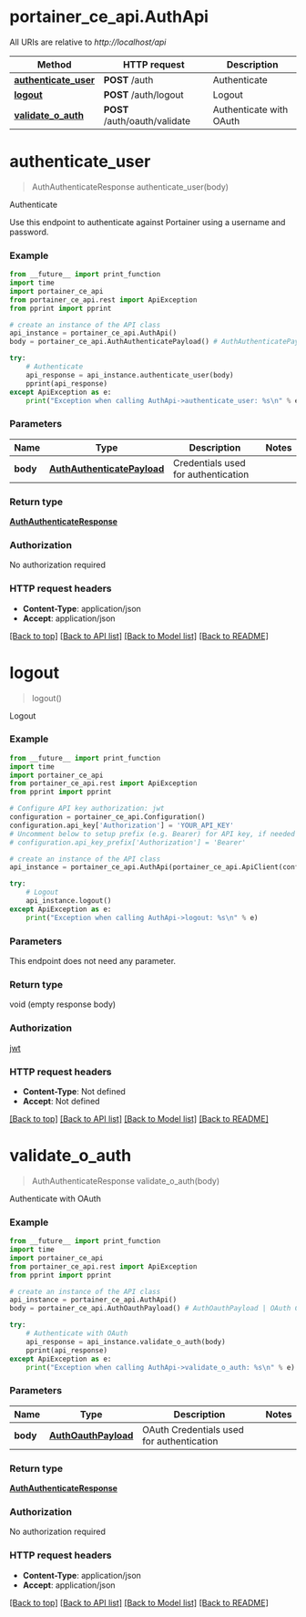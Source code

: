 # portainer_ce_api.AuthApi

All URIs are relative to *http://localhost/api*

Method | HTTP request | Description
------------- | ------------- | -------------
[**authenticate_user**](AuthApi.md#authenticate_user) | **POST** /auth | Authenticate
[**logout**](AuthApi.md#logout) | **POST** /auth/logout | Logout
[**validate_o_auth**](AuthApi.md#validate_o_auth) | **POST** /auth/oauth/validate | Authenticate with OAuth


# **authenticate_user**
> AuthAuthenticateResponse authenticate_user(body)

Authenticate

Use this endpoint to authenticate against Portainer using a username and password.

### Example
```python
from __future__ import print_function
import time
import portainer_ce_api
from portainer_ce_api.rest import ApiException
from pprint import pprint

# create an instance of the API class
api_instance = portainer_ce_api.AuthApi()
body = portainer_ce_api.AuthAuthenticatePayload() # AuthAuthenticatePayload | Credentials used for authentication

try:
    # Authenticate
    api_response = api_instance.authenticate_user(body)
    pprint(api_response)
except ApiException as e:
    print("Exception when calling AuthApi->authenticate_user: %s\n" % e)
```

### Parameters

Name | Type | Description  | Notes
------------- | ------------- | ------------- | -------------
 **body** | [**AuthAuthenticatePayload**](AuthAuthenticatePayload.md)| Credentials used for authentication | 

### Return type

[**AuthAuthenticateResponse**](AuthAuthenticateResponse.md)

### Authorization

No authorization required

### HTTP request headers

 - **Content-Type**: application/json
 - **Accept**: application/json

[[Back to top]](#) [[Back to API list]](../README.md#documentation-for-api-endpoints) [[Back to Model list]](../README.md#documentation-for-models) [[Back to README]](../README.md)

# **logout**
> logout()

Logout

### Example
```python
from __future__ import print_function
import time
import portainer_ce_api
from portainer_ce_api.rest import ApiException
from pprint import pprint

# Configure API key authorization: jwt
configuration = portainer_ce_api.Configuration()
configuration.api_key['Authorization'] = 'YOUR_API_KEY'
# Uncomment below to setup prefix (e.g. Bearer) for API key, if needed
# configuration.api_key_prefix['Authorization'] = 'Bearer'

# create an instance of the API class
api_instance = portainer_ce_api.AuthApi(portainer_ce_api.ApiClient(configuration))

try:
    # Logout
    api_instance.logout()
except ApiException as e:
    print("Exception when calling AuthApi->logout: %s\n" % e)
```

### Parameters
This endpoint does not need any parameter.

### Return type

void (empty response body)

### Authorization

[jwt](../README.md#jwt)

### HTTP request headers

 - **Content-Type**: Not defined
 - **Accept**: Not defined

[[Back to top]](#) [[Back to API list]](../README.md#documentation-for-api-endpoints) [[Back to Model list]](../README.md#documentation-for-models) [[Back to README]](../README.md)

# **validate_o_auth**
> AuthAuthenticateResponse validate_o_auth(body)

Authenticate with OAuth

### Example
```python
from __future__ import print_function
import time
import portainer_ce_api
from portainer_ce_api.rest import ApiException
from pprint import pprint

# create an instance of the API class
api_instance = portainer_ce_api.AuthApi()
body = portainer_ce_api.AuthOauthPayload() # AuthOauthPayload | OAuth Credentials used for authentication

try:
    # Authenticate with OAuth
    api_response = api_instance.validate_o_auth(body)
    pprint(api_response)
except ApiException as e:
    print("Exception when calling AuthApi->validate_o_auth: %s\n" % e)
```

### Parameters

Name | Type | Description  | Notes
------------- | ------------- | ------------- | -------------
 **body** | [**AuthOauthPayload**](AuthOauthPayload.md)| OAuth Credentials used for authentication | 

### Return type

[**AuthAuthenticateResponse**](AuthAuthenticateResponse.md)

### Authorization

No authorization required

### HTTP request headers

 - **Content-Type**: application/json
 - **Accept**: application/json

[[Back to top]](#) [[Back to API list]](../README.md#documentation-for-api-endpoints) [[Back to Model list]](../README.md#documentation-for-models) [[Back to README]](../README.md)

